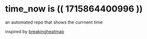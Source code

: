 # time_now is (( 1715864400996 ))

an automated repo that shows the currnent time

inspired by [breakingheatmap](https://github.com/breakingheatmap/breakingheatmap)
